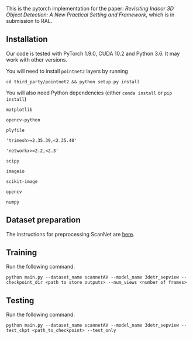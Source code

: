 This is the pytorch implementation for the paper: *Revisiting Indoor 3D Object Detection: A New Practical Setting and Framework*, which is in submission to RAL.


## Installation

Our code is tested with PyTorch 1.9.0, CUDA 10.2 and Python 3.6. It may work with other versions.



You will need to install `pointnet2` layers by running



```
cd third_party/pointnet2 && python setup.py install
```



You will also need Python dependencies (either `conda install` or `pip install`)



```
matplotlib

opencv-python

plyfile

'trimesh>=2.35.39,<2.35.40'

'networkx>=2.2,<2.3'

scipy

imageio

scikit-image

opencv

numpy
```


## Dataset preparation

The instructions for preprocessing ScanNet are [here](https://github.com/xuxw98/AnyView/tree/main/scannet).


## Training


Run the following command:

```
python main.py --dataset_name scannetAV --model_name 3detr_sepview --checkpoint_dir <path to store outputs> --num_views <number of frames>
```

## Testing

Run the following command:
```
python main.py --dataset_name scannetAV --model_name 3detr_sepview --test_ckpt <path_to_checkpoint> --test_only 
```


